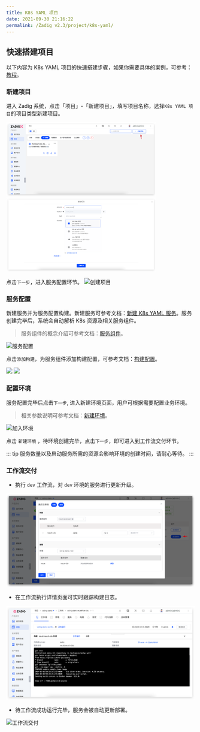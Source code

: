 ```yaml
---
title: K8s YAML 项目
date: 2021-09-30 21:16:22
permalink: /Zadig v2.3/project/k8s-yaml/
---
```


## 快速搭建项目

以下内容为 K8s YAML 项目的快速搭建步骤，如果你需要具体的案例，可参考：[教程](https://www.koderover.com/tutorials-detail/codelabs/GitHub/index.html?index=..%2F..index#0)。

### 新建项目

进入 Zadig 系统，点击「项目」-「新建项目」，填写项目名称，选择`K8s YAML 项目`的项目类型新建项目。

<img src="../../../_images/create_project_entrance.png" width="400">
<img src="../../../_images/k8s_voting_onboarding_1.png" width="400">

点击`下一步`，进入服务配置环节。
![创建项目](../../../_images/helm_chart_sample_onboarding_2_0.png)

### 服务配置
新建服务并为服务配置构建。新建服务可参考文档：[新建 K8s YAML 服务](/Zadig%20v2.3/project/service/k8s/#新建服务)。服务创建完毕后，系统会自动解析 K8s 资源及相关服务组件。

> 服务组件的概念介绍可参考文档：[服务组件](/Zadig%20v2.3/env/overview/#什么是服务组件)。

![服务配置](../../../_images/k8s_voting_onboarding_2.png)

点击`添加构建`，为服务组件添加构建配置，可参考文档：[构建配置](/Zadig%20v2.3/project/build/)。

<img src="../../../_images/k8s_voting_onboarding_build_config_0.png" width="400">
<img src="../../../_images/k8s_voting_onboarding_build_config.png" width="400">

### 配置环境

服务配置完毕后点击`下一步`, 进入新建环境页面，用户可根据需要配置业务环境。

> 相关参数说明可参考文档：[新建环境](/Zadig%20v2.3/project/env/k8s/#新建环境)。

![加入环境](../../../_images/k8s_voting_onboarding_3.png)

点击 `新建环境` ，待环境创建完毕，点击`下一步`，即可进入到工作流交付环节。

::: tip
服务数量以及启动服务所需的资源会影响环境的创建时间，请耐心等待。
:::

### 工作流交付

- 执行 `dev` 工作流，对 `dev` 环境的服务进行更新升级。

![工作流交付](../../../_images/k8s_voting_onboarding_4_220.png)

- 在工作流执行详情页面可实时跟踪构建日志。

![工作流交付](../../../_images/k8s_voting_run_pipeline_220.png)

- 待工作流成功运行完毕，服务会被自动更新部署。

![工作流交付](../../../_images/k8s_voting_show_updated_env.png)
